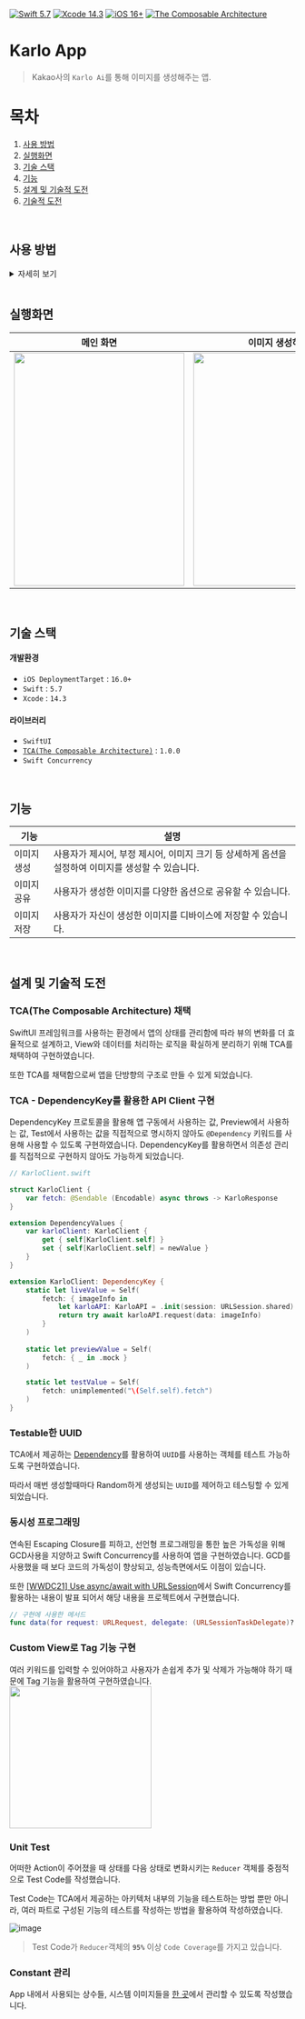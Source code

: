 [![Swift 5.7](https://img.shields.io/badge/swift-5.7-ED523F.svg?style=flat)]() 
[![Xcode 14.3](https://img.shields.io/badge/Xcode-14.3-ED523F.svg?style=flat&color=blue)]() 
[![iOS 16+](https://img.shields.io/badge/iOS%20-16+-green)](https://developer.apple.com/ios/)
[![The Composable Architecture](https://img.shields.io/badge/TCA-1.0.0-blue)](https://github.com/pointfreeco/swift-composable-architecture)

# Karlo App
> Kakao사의 `Karlo Ai`를 통해 이미지를 생성해주는 앱.

# 목차

1. [사용 방법](#-사용-방법)
2. [실행화면](#-실행화면)
3. [기술 스택](#-기술-스택)
4. [기능](#-기능)
5. [설계 및 기술적 도전](#-설계-및-기술적-도전)
6. [기술적 도전](#-기술적-도전)

<br>

## 사용 방법
<details>
<summary>자세히 보기</summary>
<div markdown="1">
    
1. `Swift Package Manager`를 활용해 TCA를 설치합니다..
    > [TCA-Installation Docs](https://github.com/pointfreeco/swift-composable-architecture#installation) 를 활용해 설치해주세요.
2. 아래 첨부된 사진과 같이 `Resource`에 `Secret.plist` 파일을 생성합니다.
3. `Secret.plist` 파일에 `API_KEY`를 추가해줍니다.
    > `API_KEY`는 [Karlo 문서](https://developers.kakao.com/product/karlo)에서 발급받을 수 있습니다.

    ![image](https://github.com/zhilly11/ios-Karlo/assets/99257965/a85c3fe3-bbe3-428a-a2ff-58d2112c2b3e)

</div>
</details>

<br>

## 실행화면

| 메인 화면 | 이미지 생성하기 | 생성된 이미지 | 공유 및 저장 |
| :--------: | :--------: | :--------: | :--------: | 
| <img src = "https://github.com/zhilly11/ios-Karlo/assets/99257965/53209059-4f48-4796-bd97-88875024beaa" width=300 height=410> | <img src = "https://github.com/zhilly11/ios-Karlo/assets/99257965/d79f47fd-a6fb-4e50-9569-6c1a99448dcf" width=300 height=410> | <img src = "https://github.com/zhilly11/ios-Karlo/assets/99257965/811ebf0b-74a5-45c0-aebc-38ccf19888fd" width=300 height=410> | <img src = "https://github.com/zhilly11/ios-Karlo/assets/99257965/af2dbe8d-9b83-471c-b326-0143d7f00a80" width=300 height=410> |

<br>

## 기술 스택

#### 개발환경
- `iOS DeploymentTarget` : `16.0+`
- `Swift` : `5.7`
- `Xcode` : `14.3`

#### 라이브러리
- `SwiftUI`
- [`TCA(The Composable Architecture)`](https://github.com/pointfreeco/swift-composable-architecture) : `1.0.0`
- `Swift Concurrency`

<br>

## 기능

| 기능 | 설명 |
| -------- | -------- |
| 이미지 생성 | 사용자가 제시어, 부정 제시어, 이미지 크기 등 상세하게 옵션을 설정하여 이미지를 생성할 수 있습니다. |
| 이미지 공유 | 사용자가 생성한 이미지를 다양한 옵션으로 공유할 수 있습니다. |
| 이미지 저장 | 사용자가 자신이 생성한 이미지를 디바이스에 저장할 수 있습니다. |

<br>

## 설계 및 기술적 도전

### TCA(The Composable Architecture) 채택

SwiftUI 프레임워크를 사용하는 환경에서 앱의 상태를 관리함에 따라 뷰의 변화를 더 효율적으로 설계하고, View와 데이터를 처리하는 로직을 확실하게 분리하기 위해 TCA를 채택하여 구현하였습니다.

또한 TCA를 채택함으로써 앱을 단방향의 구조로 만들 수 있게 되었습니다.

### TCA - DependencyKey를 활용한 API Client 구현

DependencyKey 프로토콜을 활용해 앱 구동에서 사용하는 값, Preview에서 사용하는 값, Test에서 사용하는 값을 직접적으로 명시하지 않아도 `@Dependency` 키워드를 사용해 사용할 수 있도록 구현하였습니다. DependencyKey를 활용하면서 의존성 관리를 직접적으로 구현하지 않아도 가능하게 되었습니다.

```swift
// KarloClient.swift

struct KarloClient {
    var fetch: @Sendable (Encodable) async throws -> KarloResponse
}

extension DependencyValues {
    var karloClient: KarloClient {
        get { self[KarloClient.self] }
        set { self[KarloClient.self] = newValue }
    }
}

extension KarloClient: DependencyKey {
    static let liveValue = Self(
        fetch: { imageInfo in
            let karloAPI: KarloAPI = .init(session: URLSession.shared)
            return try await karloAPI.request(data: imageInfo)
        }
    )
    
    static let previewValue = Self(
        fetch: { _ in .mock }
    )

    static let testValue = Self(
        fetch: unimplemented("\(Self.self).fetch")
    )
}

```

### Testable한 UUID

TCA에서 제공하는 [Dependency](https://pointfreeco.github.io/swift-composable-architecture/0.41.0/documentation/composablearchitecture/dependencymanagement/)를 활용하여 `UUID`를 사용하는 객체를 테스트 가능하도록 구현하였습니다.

따라서 매번 생성할때마다 Random하게 생성되는 `UUID`를 제어하고 테스팅할 수 있게 되었습니다.

### 동시성 프로그래밍

연속된 Escaping Closure를 피하고, 선언형 프로그래밍을 통한 높은 가독성을 위해 GCD사용을 지양하고 Swift Concurrency를 사용하여 앱을 구현하였습니다.
GCD를 사용했을 때 보다 코드의 가독성이 향상되고, 성능측면에서도 이점이 있습니다.

또한 [[WWDC21] Use async/await with URLSession](https://developer.apple.com/wwdc21/10095)에서 Swift Concurrency를 활용하는 내용이 발표 되어서 해당 내용을 프로젝트에서 구현했습니다.

```swift
// 구현에 사용한 메서드
func data(for request: URLRequest, delegate: (URLSessionTaskDelegate)? = nil) async throws -> (Data, URLResponse)
```

### Custom View로 Tag 기능 구현

여러 키워드를 입력할 수 있어야하고 사용자가 손쉽게 추가 및 삭제가 가능해야 하기 때문에 Tag 기능을 활용하여 구현하였습니다.
<img src = "https://github.com/zhilly11/ios-Karlo/assets/99257965/9d95b8f0-f5c7-40fa-9d9c-c436e1fcfd35" widht = 300 height = 250>

### Unit Test

어떠한 Action이 주어졌을 때 상태를 다음 상태로 변화시키는 `Reducer` 객체를 중점적으로 Test Code를 작성했습니다.

Test Code는 TCA에서 제공하는 아키텍처 내부의 기능을 테스트하는 방법 뿐만 아니라, 여러 파트로 구성된 기능의 테스트를 작성하는 방법을 활용하여 작성하였습니다.

![image](https://github.com/zhilly11/ios-Karlo/assets/99257965/b911ef61-e64e-4e37-8cae-3091dda1387e)
> Test Code가 `Reducer`객체의 **`95%`** 이상 `Code Coverage`를 가지고 있습니다.

### Constant 관리

App 내에서 사용되는 상수들, 시스템 이미지들을 [한 곳](https://github.com/zhilly11/ios-Karlo/blob/main/Karlo/Karlo/App/AppConstant.swift)에서 관리할 수 있도록 작성했습니다.
